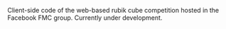 Client-side code of the web-based rubik cube competition hosted in the Facebook FMC group. Currently under development.
